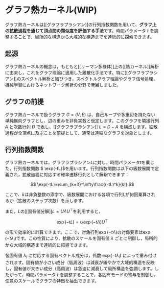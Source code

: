 # グラフ熱カーネル(WIP)

グラフ熱カーネルは[[グラフラプラシアン]]の行列指数関数を用いて、**グラフ上の拡散過程を通じて頂点間の類似度を評価する手法**です。時間パラメータ $t$ を調整することで、局所的な構造から大域的な構造までを連続的に探索できます。

## 起源
グラフ熱カーネルの概念は，もともと[[リーマン多様体]]上の[[熱カーネル]]解析に由来し，これをグラフ理論に適用した離散化手法です。特に[[グラフラプラシアン]]のスペクトル解析と結びつき，スペクトルグラフ理論やグラフ信号処理，機械学習におけるネットワーク解析の分野で発展しました。

## グラフの前提
グラフ熱カーネルで扱うグラフ $G=(V, E)$ は、自己ループや多重辺を持たない単純無向グラフとし、辺の重みを非負実数と仮定します。このグラフを隣接行列 $A$ と次数行列 $D$ で表し、[[グラフラプラシアン]] $L=D-A$ を構成します。拡散過程が全頂点に及ぶことを前提として、通常は連結なグラフを対象とします。

## 行列指数関数
グラフ熱カーネルでは，グラフラプラシアン$L$に対し，時間パラメータ$t$を乗じた，行列指数関数 $
\exp(-tL)$を用います。行列指数関数は以下の級数展開で定義され，拡散過程に対応する確率遷移行列として解釈できます：

$$
\exp(-tL)=\sum_{k=0}^\infty\frac{(-tL)^k}{k!}
$$

ここで、$k$は非負整数の添字で、級数展開における各項で行列$L$が何回乗算されるか（拡散のステップ次数）を示します。

また，$L$の[[固有値分解]]$L=U\Lambda U^\top$を利用すると，

$$
\exp(-tL)=U\exp(-t\Lambda)U^\top
$$

の形で効率的に計算できます。ここで，対角行列$\exp(-t\Lambda)$の対角要素は$\exp(-t\lambda_i)$です。この性質により，拡散のスケールを固有値 $\lambda$ ごとに制御し，局所的から大域的構造まで連続的に把握できます。


各固有値 $\lambda_i$ に対応する固有ベクトル成分は，係数 $\exp(-t\lambda_i)$ によって重み付けされます。固有値が小さい成分（低周波）は減衰が緩やかで大域的構造を反映し，固有値が大きい成分（高周波）は急速に減衰して局所構造を強調します。したがって，時間パラメータ $t$ を調整することで，各固有モードの寄与を制御し，任意のスケールでグラフの特徴を抽出できます。